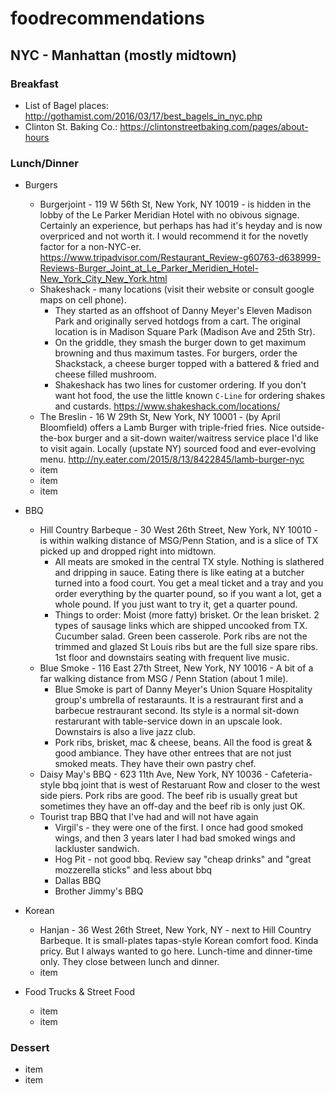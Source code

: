 # foodrecommendations
## NYC - Manhattan (mostly midtown)

### Breakfast
+ List of Bagel places: http://gothamist.com/2016/03/17/best_bagels_in_nyc.php
+ Clinton St. Baking Co.:  https://clintonstreetbaking.com/pages/about-hours

### Lunch/Dinner
+ Burgers
  - Burgerjoint -  119 W 56th St, New York, NY 10019 - is hidden in the lobby of the Le Parker Meridian Hotel with no obivous signage. Certainly an experience, but perhaps has had it's heyday and is now overpriced and not worth it. I would recommend it for the novetly factor for a non-NYC-er. https://www.tripadvisor.com/Restaurant_Review-g60763-d638999-Reviews-Burger_Joint_at_Le_Parker_Meridien_Hotel-New_York_City_New_York.html
  - Shakeshack - many locations (visit their website or consult google maps on cell phone).
    - They started as an offshoot of Danny Meyer's Eleven Madison Park and originally served hotdogs from a cart. The original location is in Madison Square Park (Madison Ave and 25th Str).
    - On the griddle, they smash the burger down to get maximum browning and thus maximum tastes. For burgers, order the Shackstack, a cheese burger topped with a battered & fried and cheese filled mushroom.
    - Shakeshack has two lines for customer ordering. If you don't want hot food, the use the little known `C-Line` for ordering shakes and custards. https://www.shakeshack.com/locations/
  - The Breslin - 16 W 29th St, New York, NY 10001 - (by April Bloomfield) offers a Lamb Burger with triple-fried fries. Nice outside-the-box burger and a sit-down waiter/waitress service place I'd like to visit again. Locally (upstate NY) sourced food and ever-evolving menu. http://ny.eater.com/2015/8/13/8422845/lamb-burger-nyc
  - item
  - item
  - item
  
+ BBQ
  - Hill Country Barbeque - 30 West 26th Street, New York, NY 10010 - is within walking distance of MSG/Penn Station, and is a slice of TX picked up and dropped right into midtown.
    - All meats are smoked in the central TX style. Nothing is slathered and dripping in sauce. Eating there is like eating at a butcher turned into a food court. You get a meal ticket and a tray and you order everything by the quarter pound, so if you want a lot, get a whole pound. If you just want to try it, get a quarter pound.
    - Things to order: Moist (more fatty) brisket. Or the lean brisket. 2 types of sausage links which are shipped uncooked from TX. Cucumber salad. Green been casserole. Pork ribs are not the trimmed and glazed St Louis ribs but are the full size spare ribs. 1st floor and downstairs seating with frequent live music.
  - Blue Smoke - 116 East 27th Street, New York, NY 10016 - A bit of a far walking distance from MSG / Penn Station (about 1 mile).
    - Blue Smoke is part of Danny Meyer's Union Square Hospitality group's umbrella of restaraunts. It is a restraurant first and a barbecue restraurant second. Its style is a normal sit-down restarurant with table-service down in an upscale look. Downstairs is also a live jazz club.
    - Pork ribs, brisket, mac & cheese, beans. All the food is great & good  ambiance. They have other entrees that are not just smoked meats. They have their own pastry chef. 
  - Daisy May's BBQ - 623 11th Ave, New York, NY 10036 - Cafeteria-style bbq joint that is west of Restaruant Row and closer to the west side piers. Pork ribs are good. The beef rib is usually great but sometimes they have an off-day and the beef rib is only just OK.
  - Tourist trap BBQ that I've had and will not have again
    - Virgil's - they were one of the first. I once had good smoked wings, and then 3 years later I had bad smoked wings and lackluster sandwich.
    - Hog Pit - not good bbq. Review say "cheap drinks" and "great mozzerella sticks" and less about bbq
    - Dallas BBQ
    - Brother Jimmy's BBQ
+ Korean
  - Hanjan - 36 West 26th Street, New York, NY - next to Hill Country Barbeque. It is small-plates tapas-style Korean comfort food. Kinda pricy. But I always wanted to go here. Lunch-time and dinner-time only. They close between lunch and dinner.
  - item

+ Food Trucks & Street Food
  - item
  - item

### Dessert
  - item
  - item
